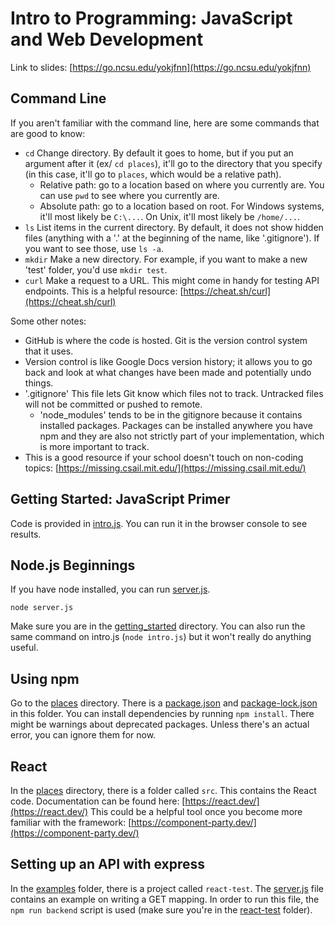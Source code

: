 # Intro to Programming: JavaScript and Web Development

Link to slides: [https://go.ncsu.edu/yokjfnn](https://go.ncsu.edu/yokjfnn)

## Command Line
If you aren't familiar with the command line, here are some commands that are good to know:
- `cd` Change directory. By default it goes to home, but if you put an argument after it (ex/ `cd places`), it'll go to the directory that you specify (in this case, it'll go to `places`, which would be a relative path).
	- Relative path: go to a location based on where you currently are. You can use `pwd` to see where you currently are.
	- Absolute path: go to a location based on root. For Windows systems, it'll most likely be `C:\...`. On Unix, it'll most likely be `/home/...`.
- `ls` List items in the current directory. By default, it does not show hidden files (anything with a '.' at the beginning of the name, like '.gitignore'). If you want to see those, use `ls -a`.
- `mkdir` Make a new directory. For example, if you want to make a new 'test' folder, you'd use `mkdir test`.
- `curl` Make a request to a URL. This might come in handy for testing API endpoints. This is a helpful resource: [https://cheat.sh/curl](https://cheat.sh/curl)

Some other notes:
- GitHub is where the code is hosted. Git is the version control system that it uses.
- Version control is like Google Docs version history; it allows you to go back and look at what changes have been made and potentially undo things.
- '.gitignore' This file lets Git know which files not to track. Untracked files will not be committed or pushed to remote.
	- 'node_modules' tends to be in the gitignore because it contains installed packages. Packages can be installed anywhere you have npm and they are also not strictly part of your implementation, which is more important to track.
- This is a good resource if your school doesn't touch on non-coding topics: [https://missing.csail.mit.edu/](https://missing.csail.mit.edu/)

## Getting Started: JavaScript Primer
Code is provided in [intro.js](./getting_started/intro.js).
You can run it in the browser console to see results.

## Node.js Beginnings
If you have node installed, you can run [server.js](./getting_started/server.js).
```
node server.js
```
Make sure you are in the [getting_started](./getting_started/) directory.
You can also run the same command on intro.js (`node intro.js`) but it won't really do anything useful.

## Using npm
Go to the [places](./places/) directory.
There is a [package.json](./places/package.json) and [package-lock.json](./places/package-lock.json) in this folder.
You can install dependencies by running `npm install`.
There might be warnings about deprecated packages.
Unless there's an actual error, you can ignore them for now.

## React
In the [places](./places/) directory, there is a folder called `src`.
This contains the React code.
Documentation can be found here: [https://react.dev/](https://react.dev/)
This could be a helpful tool once you become more familiar with the framework: [https://component-party.dev/](https://component-party.dev/)

## Setting up an API with express
In the [examples](./examples/) folder, there is a project called `react-test`.
The [server.js](./examples/react-test/server.js) file contains an example on writing a GET mapping.
In order to run this file, the `npm run backend` script is used (make sure you're in the [react-test](./examples/react-test/) folder).